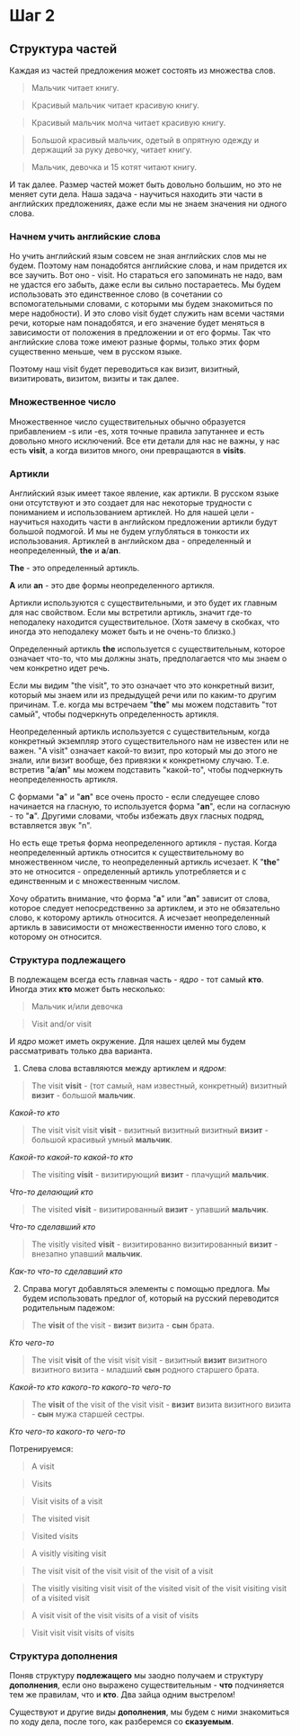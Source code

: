 # Шаг 2

## Структура частей

Каждая из частей предложения может состоять из множества слов.

> Мальчик читает книгу.

> Красивый мальчик читает красивую книгу.

> Красивый мальчик молча читает красивую книгу.

> Большой красивый мальчик, одетый в опрятную одежду и держащий за руку девочку, читает книгу.

> Мальчик, девочка и 15 котят читают книгу.

И так далее. Размер частей может быть довольно большим, но это не меняет сути дела.
Наша задача - научиться находить эти части в английских предложениях, даже если мы
не знаем значения ни одного слова.

### Начнем учить английские слова

Но учить английский язым совсем не зная английских слов мы не будем.
Поэтому нам понадобятся английские слова, и нам придется их все заучить.
Вот оно - visit. Но стараться его запоминать не надо, вам не удастся его забыть,
даже если вы сильно постараетесь. Мы будем использовать это единственное слово
(в сочетании со вспомогательными словами, с которыми мы будем знакомиться по мере надобности).
И это слово visit будет служить нам всеми частями речи, которые нам понадобятся, и его значение
будет меняться в зависимости от положения в предложении и от его формы.
Так что английские слова тоже имеют разные формы, только этих форм существенно меньше,
чем в русском языке.

Поэтому наш visit будет переводиться как визит, визитный, визитировать, визитом, визиты и так далее.

### Множественное число

Множественное число существительных обычно образуется прибавлением -s или -es,
хотя точные правила запутаннее и есть довольно много исключений. Все ети детали
для нас не важны, у нас есть __visit__, а когда визитов много, они превращаются в
__visits__.

### Артикли

Английский язык имеет такое явление, как артикли. В русском языке они отсутствуют и это
создает для нас некоторые трудности с пониманием и использованием артиклей.
Но для нашей цели - научиться
находить части в английском предложении артикли будут большой подмогой. И мы не будем
углубляться в тонкости их использования.
Артиклей в английском два - определенный и неопределенный, __the__ и __a__/__an__.

__The__ -  это определенный артикль.

__A__ или __an__ - это две формы неопределенного артикля.

Артикли используются с существительными, и это будет их главным для нас свойством.
Если мы встретили артикль, значит где-то неподалеку находится существительное.
(Хотя замечу в скобках, что иногда это неподалеку может быть и не очень-то близко.)

Определенный артикль __the__ используется с существительным, которое означает что-то, что
мы должны знать, предполагается что мы знаем о чем конкретно идет речь.

Если мы видим "the visit", то это означает что это конкретный визит, который мы
знаем или из предыдущей речи или по каким-то другим причинам. Т.е. когда мы
встречаем "__the__" мы можем подставить "тот самый", чтобы подчеркнуть определенность
артикля.

Неопределенный артикль используется с существительным, когда конкретный экземпляр этого
существительного нам не известен или не важен. "A visit" означает какой-то визит, про
который мы до этого не знали, или визит вообще, без привязки к конкретному случаю.
Т.е. встретив "__a__/__an__" мы можем подставить "какой-то", чтобы подчеркнуть неопределенность
артикля.

С формами "__a__" и "__an__" все очень просто - если следуещее слово начинается на гласную,
то используется форма "__an__", если на согласную - то "__a__". Другими словами, чтобы избежать
двух гласных подряд, вставляется звук "n".

Но есть еще третья форма неопределенного артикля - пустая. Когда неопределенный
артикль относится к существительному во множественном числе, то неопределенный
артикль исчезает. К "__the__" это не относится - определенный артикль употребляется
и с единственным и с множественным числом.

Хочу обратить внимание, что форма "__a__" или "__an__" зависит от слова, которое следует
непосредственно за артиклем, и это не обязательно слово, к которому артикль
относится. А исчезает неопределенный артикль в зависимости от множественности
именно того слово, к которому он относится.

### Структура подлежащего

В подлежащем всегда есть главная часть - _ядро_ - тот самый __кто__.
Иногда этих __кто__ может быть несколько:

> Мальчик и/или девочка

> Visit and/or visit

И _ядро_ может иметь окружение. Для нашех целей мы будем рассматривать только два
варианта.

1. Слева слова вставляются между артиклем и _ядром_:

> The visit __visit__ 	- (тот самый, нам известный, конкретный) визитный __визит__ - большой __мальчик__.

_Какой-то кто_

> The visit visit visit __visit__ 	- визитный визитный визитный __визит__ - большой красивый умный __мальчик__.

_Какой-то какой-то какой-то кто_

> The visiting __visit__ 	- визитирующий __визит__ - плачущий __мальчик__.

_Что-то делающий кто_

> The visited __visit__ 	- визитированный __визит__ - упавший __мальчик__.

_Что-то сделавший кто_

> The visitly visited __visit__ 	- визитированно визитированный __визит__ - внезапно упавший __мальчик__.

_Как-то что-то сделавший кто_

2. Справа могут добавляться элементы с помощью предлога. Мы будем использовать предлог of,
который на русский переводится родительным падежом:

> The __visit__ of the visit - __визит__ визита - __сын__ брата.

_Кто чего-то_

> The visit __visit__ of the visit visit visit - визитный __визит__ визитного визитного визита - младший __сын__ родного старшего брата.

_Какой-то кто какого-то какого-то чего-то_

> The __visit__ of the visit of the visit visit - __визит__ визита визитного визита - __сын__ мужа старшей сестры.

_Кто чего-то какого-то чего-то_

Потренируемся:

> A visit

> Visits

> Visit visits of a visit

> The visited visit

> Visited visits

> A visitly visiting visit

> The visit visit of the visit visit of the visit of a visit

> The visitly visiting visit visit of the visited visit of the visit visiting visit of a visited visit

> A visit visit of the visit visits of a visit of visits

> Visit visit visit visits of visits


### Структура дополнения

Поняв структуру __подлежащего__ мы заодно получаем и структуру __дополнения__, если оно выражено существительным -
__что__ подчиняется тем же правилам, что и __кто__. Два зайца одним выстрелом!

Существуют и другие виды __дополнения__, мы будем с ними знакомиться по ходу дела, после того, как разберемся
со __сказуемым__.
